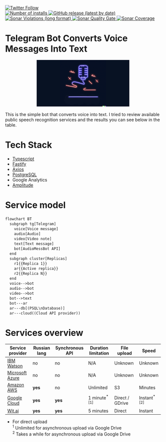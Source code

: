 <div>
    <a href="https://twitter.com/intent/follow?screen_name=n0th1ng_else" target="_blank" rel="noopener noreferrer">
        <img alt="Twitter Follow" src="https://img.shields.io/twitter/follow/n0th1ng_else?style=social">
    </a>
</div>

<div>
    <span>
        <a href="https://t.me/AudioMessBot" target="_blank">
            <img alt="Number of installs" src="https://img.shields.io/badge/installs-125k%2B-blueviolet"> 
        </a>
    </span>
    <span>
        <a href="https://github.com/n0th1ng-else/voice-to-text-bot/releases">
            <img alt="GitHub release (latest by date)" src="https://img.shields.io/github/v/release/n0th1ng-else/voice-to-text-bot"> 
        </a>
    </span>
    <span>
        <a href="https://sonarcloud.io/project/issues?id=n0th1ng-else_voice-to-text-bot&resolved=false" target="_blank">
            <img alt="Sonar Violations (long format)" src="https://img.shields.io/sonar/violations/n0th1ng-else_voice-to-text-bot?format=long&server=https%3A%2F%2Fsonarcloud.io"> 
        </a>
    </span>
    <span>
        <a href="https://sonarcloud.io/dashboard?id=n0th1ng-else_voice-to-text-bot" target="_blank">
            <img alt="Sonar Quality Gate" src="https://img.shields.io/sonar/quality_gate/n0th1ng-else_voice-to-text-bot?server=https%3A%2F%2Fsonarcloud.io"> 
        </a>
    </span>
    <span>
        <a href="https://sonarcloud.io/component_measures?id=n0th1ng-else_voice-to-text-bot&metric=coverage&view=list" target="_blank">
            <img alt="Sonar Coverage" src="https://img.shields.io/sonar/coverage/n0th1ng-else_voice-to-text-bot?server=https%3A%2F%2Fsonarcloud.io">
        </a>
    </span>
</div>

# Telegram Bot Converts Voice Messages Into Text

<p align="center">
  <img src="assets/v2/previewPic.png" alt="Bot logo" height="150px">
</p>

This is the simple bot that converts voice into text.
I tried to review available public speech recognition services
and the results you can see below in the table.

# Tech Stack

- [Typescript](https://www.typescriptlang.org/)
- [Fastify](https://fastify.dev/)
- [Axios](https://axios-http.com/)
- [PostgreSQL](https://node-postgres.com/)
- Google Analytics
- [Amplitude](https://amplitude.com/)

# Service model

```mermaid
flowchart BT
  subgraph tg[Telegram]
    voice[Voice message]
    audio[Audio]
    video[Video note]
    text[Text message]
    bot[AudioMessBot API]
  end
  subgraph cluster[Replicas]
    r1{{Replica 1}}
    ar{{Active replica}}
    r2{{Replica N}}
  end
  voice-->bot
  audio-->bot
  video-->bot
  bot-->text
  bot---ar
  ar---db[(PSQL\nDatabase)]
  ar---cloud((Cloud API provider))
```

# Services overview

| Service provider                                                                                | Russian lang | Synchronous API | Duration limitation      | File upload     | Speed                   |
| ----------------------------------------------------------------------------------------------- | ------------ | --------------- | ------------------------ | --------------- | ----------------------- |
| [IBM Watson](https://www.ibm.com/cloud/watson-speech-to-text)                                   | no           | no              | N/A                      | Unknown         | Unknown                 |
| [Microsoft Azure](https://azure.microsoft.com/en-us/services/cognitive-services/speech-to-text) | no           | no              | N/A                      | Unknown         | Unknown                 |
| [Amazon AWS](https://aws.amazon.com/transcribe)                                                 | **yes**      | no              | Unlimited                | S3              | Minutes                 |
| [Google Cloud](https://cloud.google.com/speech-to-text)                                         | **yes**      | **yes**         | 1 minute<sup>\*[1]</sup> | Direct / GDrive | Instant<sup>\*[2]</sup> |
| [Wit.ai](https://wit.ai)                                                                        | **yes**      | **yes**         | 5 minutes                | Direct          | Instant                 |

- For direct upload
  <br/>
  <sup>1</sup> Unlimited for asynchronous upload via Google Drive
  <br/>
  <sup>2</sup> Takes a while for asynchronous upload via Google Drive
